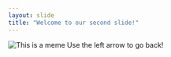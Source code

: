 ```yaml
---
layout: slide
title: "Welcome to our second slide!"
---
```

![This is a meme](http://www.quickmeme.com/img/1f/1f00684bae42f5f514bbc3cac6fa59626e981ff54a51955d2611b9e6e89c733d.jpg)
Use the left arrow to go back!
